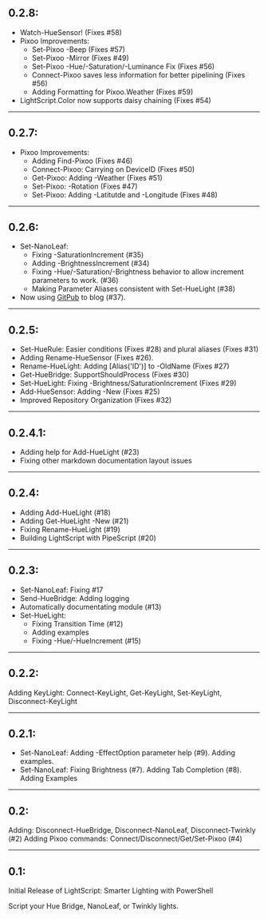 ## 0.2.8:

* Watch-HueSensor! (Fixes #58)
* Pixoo Improvements:
  * Set-Pixoo -Beep (Fixes #57)
  * Set-Pixoo -Mirror (Fixes #49)
  * Set-Pixoo -Hue/-Saturation/-Luminance Fix (Fixes #56)
  * Connect-Pixoo saves less information for better pipelining (Fixes #56)
  * Adding Formatting for Pixoo.Weather (Fixes #59)
* LightScript.Color now supports daisy chaining (Fixes #54)

---

## 0.2.7:

* Pixoo Improvements:
  * Adding Find-Pixoo (Fixes #46)
  * Connect-Pixoo:  Carrying on DeviceID (Fixes #50)
  * Get-Pixoo:  Adding -Weather (Fixes #51)
  * Set-Pixoo:  -Rotation (Fixes #47)
  * Set-Pixoo:  Adding -Latitutde and -Longitude (Fixes #48)

---
  

## 0.2.6:
* Set-NanoLeaf:
    * Fixing -SaturationIncrement (#35)
    * Adding -BrightnessIncrement (#34)
    * Fixing -Hue/-Saturation/-Brightness behavior to allow increment parameters to work. (#36)
    * Making Parameter Aliases consistent with Set-HueLight (#38)
* Now using [GitPub](https://github.com/StartAutomating/GitPub) to blog (#37).

---

## 0.2.5:
* Set-HueRule:  Easier conditions (Fixes #28) and plural aliases (Fixes #31)
* Adding Rename-HueSensor (Fixes #26).
* Rename-HueLight: Adding [Alias('ID')] to -OldName (Fixes #27)
* Get-HueBridge:  SupportShouldProcess (Fixes #30)
* Set-HueLight:  Fixing -Brightness/SaturationIncrement (Fixes #29)
* Add-HueSensor:  Adding -New (Fixes #25)
* Improved Repository Organization (Fixes #32)

---

## 0.2.4.1:
* Adding help for Add-HueLight (#23)
* Fixing other markdown documentation layout issues

---

## 0.2.4:
* Adding Add-HueLight (#18)
* Adding Get-HueLight -New (#21)
* Fixing Rename-HueLight (#19)
* Building LightScript with PipeScript (#20)

---

## 0.2.3:
* Set-NanoLeaf:  Fixing #17
* Send-HueBridge:  Adding logging
* Automatically documentating module (#13)
* Set-HueLight:
  * Fixing Transition Time (#12)
  * Adding examples
  * Fixing -Hue/-HueIncrement (#15)   

---

## 0.2.2:
Adding KeyLight: Connect-KeyLight, Get-KeyLight, Set-KeyLight, Disconnect-KeyLight

---

## 0.2.1:
* Set-NanoLeaf:  Adding -EffectOption parameter help (#9).  Adding examples.
* Set-NanoLeaf:  Fixing Brightness (#7).  Adding Tab Completion (#8).  Adding Examples

---

## 0.2:
Adding: Disconnect-HueBridge, Disconnect-NanoLeaf, Disconnect-Twinkly (#2)
Adding Pixoo commands: Connect/Disconnect/Get/Set-Pixoo (#4)

---

## 0.1:
Initial Release of LightScript:  Smarter Lighting with PowerShell

Script your Hue Bridge, NanoLeaf, or Twinkly lights.
